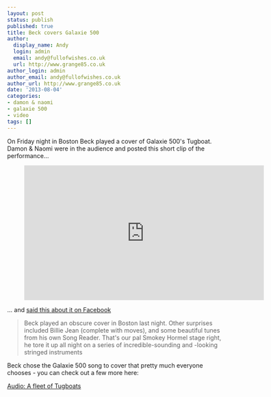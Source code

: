 ```yaml
---
layout: post
status: publish
published: true
title: Beck covers Galaxie 500
author:
  display_name: Andy
  login: admin
  email: andy@fullofwishes.co.uk
  url: http://www.grange85.co.uk
author_login: admin
author_email: andy@fullofwishes.co.uk
author_url: http://www.grange85.co.uk
date: '2013-08-04'
categories:
- damon & naomi
- galaxie 500
- video
tags: []
---
```

<p>On Friday night in Boston Beck played a cover of Galaxie 500's Tugboat. Damon & Naomi were in the audience and posted this short clip of the performance...</p>
<figure class="caption aligncenter"><iframe width="560" height="315" src="https://www.youtube.com/embed/evVnT-4hs6U" frameborder="0" allowfullscreen></iframe><figcaption class="caption-text"></figcaption></figure>
<p>... and <a href="https://www.facebook.com/damonandnaomi">said this about it on Facebook</a></p>
<blockquote><p>Beck played an obscure cover in Boston last night. Other surprises included Billie Jean (complete with moves), and some beautiful tunes from his own Song Reader. That's our pal Smokey Hormel stage right, he tore it up all night on a series of incredible-sounding and -looking stringed instruments</p></blockquote>
<p>Beck chose the Galaxie 500 song to cover that pretty much everyone chooses - you can check out a few more here:</p>
<p><a href="/2010/06/15/audio-a-fleet-of-tugboats/" title="Audio: A fleet of Tugboats">Audio: A fleet of Tugboats</a></p>
